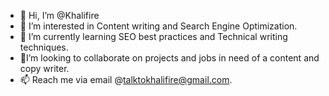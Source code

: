 - 👋 Hi, I’m @Khalifire
- 👀 I’m interested in Content writing and Search Engine Optimization. 
- 🌱 I’m currently learning SEO best practices and Technical writing techniques. 
- 💞️I’m looking to collaborate on projects and jobs in need of a content and copy writer. 
- 📫 Reach me via email @talktokhalifire@gmail.com. 

<!---
Khalifire/Khalifire is a ✨ special ✨ repository because its `README.md` (this file) appears on your GitHub profile.
You can click the Preview link to take a look at your changes.
--->
